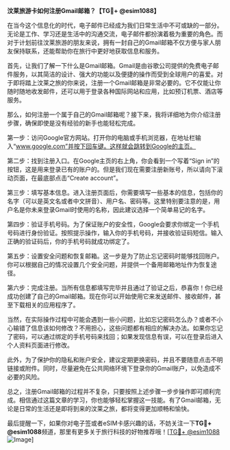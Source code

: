 **汶莱旅游卡如何注册Gmail邮箱？【TG💪+ @esim1088】**

在当今这个信息化的时代，电子邮件已经成为我们日常生活中不可或缺的一部分。无论是工作、学习还是生活中的沟通交流，电子邮件都扮演着极为重要的角色。而对于计划前往汶莱旅游的朋友来说，拥有一封自己的Gmail邮箱不仅方便与家人朋友保持联系，还能帮助你在旅行中更好地获取信息和服务。

首先，让我们了解一下什么是Gmail邮箱。Gmail是由谷歌公司提供的免费电子邮件服务，以其简洁的设计、强大的功能以及便捷的操作而受到全球用户的喜爱。对于即将踏上汶莱之旅的你来说，注册一个Gmail邮箱是非常必要的。它不仅能让你随时随地收发邮件，还可以用于登录各种国际网站和应用，比如预订机票、酒店等服务。

那么，如何注册一个属于自己的Gmail邮箱呢？接下来，我将详细地为你介绍注册步骤，确保即使是没有经验的新手也能轻松完成。

第一步：访问Google官方网站。打开你的电脑或手机浏览器，在地址栏输入“www.google.com”并按下回车键。这样就会跳转到Google的主页。

第二步：找到注册入口。在Google主页的右上角，你会看到一个写着“Sign in”的按钮，这是用来登录已有的账户的。但是我们现在需要注册新账号，所以请向下滚动页面，在最底部点击“Create account”。

第三步：填写基本信息。进入注册页面后，你需要填写一些基本的信息，包括你的名字（可以是英文名或者中文拼音）、用户名、密码等。这里特别要注意的是，用户名是你未来登录Gmail时使用的名称，因此建议选择一个简单易记的名字。

第四步：验证手机号码。为了保证账户的安全性，Google会要求你绑定一个手机号码进行身份验证。按照提示操作，输入你的手机号码，并接收验证码短信。输入正确的验证码后，你的手机号码就成功绑定了。

第五步：设置安全问题和恢复邮箱。这一步是为了防止忘记密码时能够找回账户。你可以根据自己的情况设置几个安全问题，并提供一个备用邮箱地址作为恢复途径。

第六步：完成注册。当所有信息都填写完毕并且通过了验证之后，恭喜你！你已经成功创建了自己的Gmail邮箱。现在你可以开始使用它来发送邮件、接收邮件，甚至下载相关的应用程序了。

当然，在实际操作过程中可能会遇到一些小问题，比如忘记密码怎么办？或者不小心输错了信息该如何修改？不用担心，这些问题都有相应的解决办法。如果你忘记了密码，可以通过绑定的手机号码来找回；如果发现信息有误，可以在登录后进入个人资料页面进行修改。

此外，为了保护你的隐私和账户安全，建议定期更换密码，并且不要随意点击不明链接或附件。同时，尽量避免在公共网络环境下登录你的Gmail账户，以免造成不必要的风险。

总之，注册Gmail邮箱的过程并不复杂，只要按照上述步骤一步步操作即可顺利完成。相信通过这篇文章的学习，你也能够轻松掌握这一技能。有了Gmail邮箱，无论是日常的生活还是即将到来的汶莱之旅，都将变得更加顺畅和愉快。

最后提醒一下，如果你对电子签或者eSIM卡感兴趣的话，不妨关注一下**TG💪+ @esim1088**频道，那里有更多关于旅行科技的好物推荐哦！[[TG💪+ @esim1088](https://t.me/s/esim1088) ![Image](https://i.postimg.cc/4NQfJmqS/Snipaste-2025-05-13-00-14-12.png)]